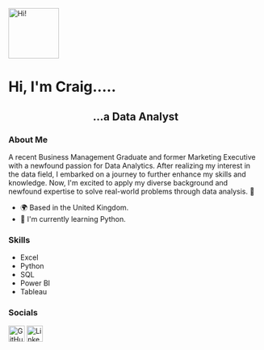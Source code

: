 <p align="left">
  <img src="https://user-images.githubusercontent.com/18350557/176309783-0785949b-9127-417c-8b55-ab5a4333674e.gif" alt="Hi!" width="100"/>
</p>

<h1 align="left">Hi, I'm Craig.....</h1>

<h2 align="center">...a Data Analyst</h2>

### About Me
A recent Business Management Graduate and former Marketing Executive with a newfound passion for Data Analytics. After realizing my interest in the data field, I embarked on a journey to further enhance my skills and knowledge. Now, I'm excited to apply my diverse background and newfound expertise to solve real-world problems through data analysis. 🚀

* 🌍  Based in the United Kingdom.
* 🧠  I'm currently learning Python.

### Skills
<p align="left">
    <ul>
       <li>Excel</li>
        <li>Python</li>
        <li>SQL</li>
        <li>Power BI</li>
        <li>Tableau</li>
    </ul>
</p>

### Socials
<p align="left">
    <a href="https://www.github.com/Craig-Vaughan-R" target="_blank" rel="noreferrer"><img src="https://raw.githubusercontent.com/danielcranney/readme-generator/main/public/icons/socials/github.svg" width="32" height="32" alt="GitHub"/></a>
    <a href="https://www.linkedin.com/in/craig-vaughan-r/" target="_blank" rel="noreferrer"><img src="https://raw.githubusercontent.com/danielcranney/readme-generator/main/public/icons/socials/linkedin.svg" width="32" height="32" alt="LinkedIn"/></a>
</p>
